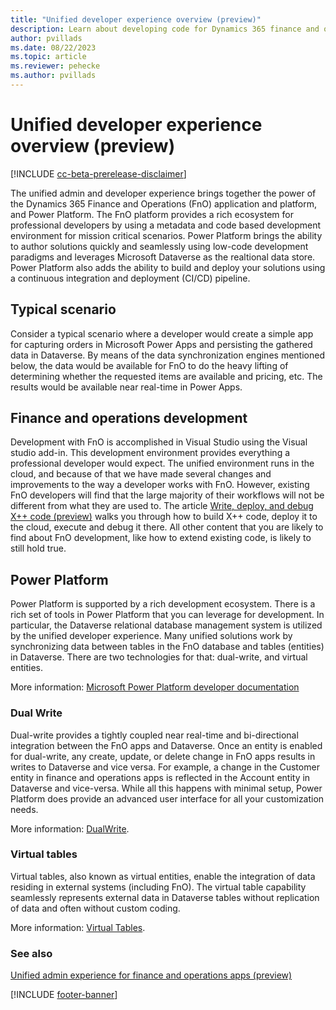 ```yaml
---
title: "Unified developer experience overview (preview)"
description: Learn about developing code for Dynamics 365 finance and operations apps using the new Power Platform unified developer experience.
author: pvillads
ms.date: 08/22/2023
ms.topic: article
ms.reviewer: pehecke
ms.author: pvillads
---
```


# Unified developer experience overview  (preview)

[!INCLUDE [cc-beta-prerelease-disclaimer](../../includes/cc-beta-prerelease-disclaimer.md)]

The unified admin and developer experience brings together the power of the Dynamics 365 Finance and Operations (FnO) application and platform, and Power Platform. The FnO platform provides a rich ecosystem for professional developers by using a metadata and code based development environment for mission critical scenarios. Power Platform brings the ability to author solutions quickly and seamlessly using low-code development paradigms and leverages Microsoft Dataverse as the realtional data store. Power Platform also adds the ability to build and deploy your solutions using a continuous integration and deployment (CI/CD) pipeline.

## Typical scenario

Consider a typical scenario where a developer would create a simple app for capturing orders in Microsoft Power Apps and persisting the gathered data in Dataverse. By means of the data synchronization engines mentioned below, the data would be available for FnO to do the heavy lifting of determining whether the requested items are available and pricing, etc. The results would be available near real-time in Power Apps.

## Finance and operations development

Development with FnO is accomplished in Visual Studio using the Visual studio add-in<!--link?-->. This development environment provides everything a professional developer would expect. The unified environment runs in the cloud, and because of that we have made several changes and improvements to the way a developer works with FnO. However, existing FnO developers will find that the large majority of their workflows will not be different from what they are used to. The article [Write, deploy, and debug X++ code (preview)](debug.md#write-deploy-and-debug-x-code-preview) walks you through how to build X++ code, deploy it to the cloud, execute and debug it there. All other content that you are likely to find about FnO development, like how to extend existing code, is likely to still hold true.

## Power Platform

Power Platform is supported by a rich development ecosystem. There is a rich set of tools in Power Platform that you can leverage for development. In particular, the Dataverse relational database management system is utilized by the unified developer experience. Many unified solutions work by synchronizing data between tables in the FnO database and tables (entities) in Dataverse. There are two technologies for that: dual-write, and virtual entities.

More information: [Microsoft Power Platform developer documentation](../index.yml)

### Dual Write

Dual-write provides a tightly coupled near real-time and bi-directional integration between the FnO apps and Dataverse. Once an entity is enabled for dual-write, any create, update, or delete change in FnO apps results in writes to Dataverse and vice versa. For example, a change in the Customer entity in finance and operations apps is reflected in the Account entity in Dataverse and vice-versa. While all this happens with minimal setup, Power Platform does provide an advanced user interface for all your customization needs.

More information: [DualWrite](https://powerapps.microsoft.com/de-ch/blog/announcing-dual-write-preview).

### Virtual tables

Virtual tables, also known as virtual entities, enable the integration of data residing in external systems (including FnO). The virtual table capability seamlessly represents external data in Dataverse tables without replication of data and often without custom coding.

More information: [Virtual Tables](/power-apps/developer/data-platform/virtual-entities/get-started-ve).

### See also

[Unified admin experience for finance and operations apps (preview)](../../admin/unified-experience/finance-operations-apps-overview.md)

[!INCLUDE [footer-banner](../../includes/footer-banner.md)]